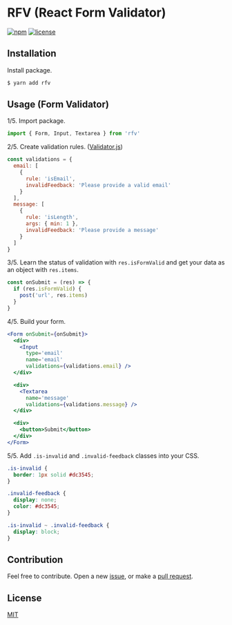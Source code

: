 # RFV (React Form Validator)

[![npm](https://img.shields.io/npm/v/rfv.svg?style=flat-square)](https://www.npmjs.com/package/rfv)
[![license](https://img.shields.io/badge/license-MIT-blue.svg?style=flat-square)](https://github.com/ozgrozer/rfv/blob/master/license)

## Installation

Install package.

```sh
$ yarn add rfv
```

## Usage (Form Validator)

1/5. Import package.

```jsx
import { Form, Input, Textarea } from 'rfv'
```

2/5. Create validation rules. ([Validator.js](https://github.com/chriso/validator.js#validators))

```jsx
const validations = {
  email: [
    {
      rule: 'isEmail',
      invalidFeedback: 'Please provide a valid email'
    }
  ],
  message: [
    {
      rule: 'isLength',
      args: { min: 1 },
      invalidFeedback: 'Please provide a message'
    }
  ]
}
```

3/5. Learn the status of validation with `res.isFormValid` and get your data as an object with `res.items`.

```jsx
const onSubmit = (res) => {
  if (res.isFormValid) {
    post('url', res.items)
  }
}
```

4/5. Build your form.

```jsx
<Form onSubmit={onSubmit}>
  <div>
    <Input
      type='email'
      name='email'
      validations={validations.email} />
  </div>

  <div>
    <Textarea
      name='message'
      validations={validations.message} />
  </div>

  <div>
    <button>Submit</button>
  </div>
</Form>
```

5/5. Add `.is-invalid` and `.invalid-feedback` classes into your CSS.

```css
.is-invalid {
  border: 1px solid #dc3545;
}

.invalid-feedback {
  display: none;
  color: #dc3545;
}

.is-invalid ~ .invalid-feedback {
  display: block;
}
```

## Contribution

Feel free to contribute. Open a new [issue](https://github.com/ozgrozer/rfv/issues), or make a [pull request](https://github.com/ozgrozer/rfv/pulls).

## License

[MIT](https://github.com/ozgrozer/rfv/blob/master/license)

